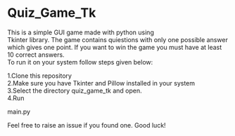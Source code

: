 # Quiz_Game_Tk
This is a simple GUI game  made with python using<br>
Tkinter library. The game contains quiestions with only one possible answer which gives one point.
If you want to win the game you must have at least 10 correct answers.<br>
To run it on your system follow steps given below:

1.Clone this repository<br>
2.Make sure you have Tkinter and Pillow installed in your system<br>
3.Select the directory quiz_game_tk and open.<br>
4.Run <br>

main.py <br>

Feel free to raise an issue if you found one. Good luck!
